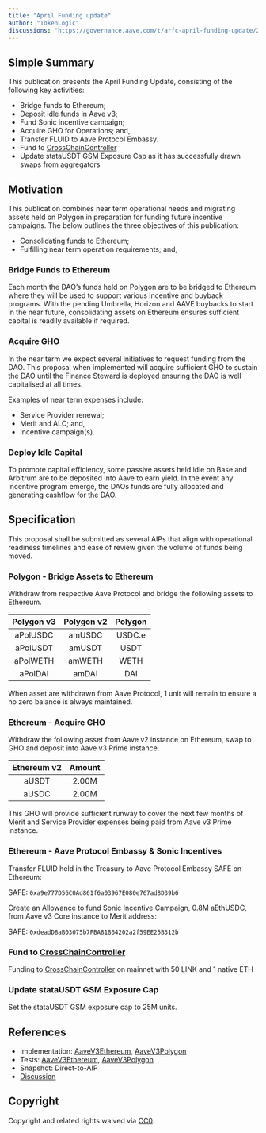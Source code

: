 ```yaml
---
title: "April Funding update"
author: "TokenLogic"
discussions: "https://governance.aave.com/t/arfc-april-funding-update/21590"
---
```


## Simple Summary

This publication presents the April Funding Update, consisting of the following key activities:

- Bridge funds to Ethereum;
- Deposit idle funds in Aave v3;
- Fund Sonic incentive campaign;
- Acquire GHO for Operations; and,
- Transfer FLUID to Aave Protocol Embassy.
- Fund to [CrossChainController](https://etherscan.io/address/0xEd42a7D8559a463722Ca4beD50E0Cc05a386b0e1)
- Update stataUSDT GSM Exposure Cap as it has successfully drawn swaps from aggregators

## Motivation

This publication combines near term operational needs and migrating assets held on Polygon in preparation for funding future incentive campaigns. The below outlines the three objectives of this publication:

- Consolidating funds to Ethereum;
- Fulfilling near term operation requirements; and,

### Bridge Funds to Ethereum

Each month the DAO’s funds held on Polygon are to be bridged to Ethereum where they will be used to support various incentive and buyback programs. With the pending Umbrella, Horizon and AAVE buybacks to start in the near future, consolidating assets on Ethereum ensures sufficient capital is readily available if required.

### Acquire GHO

In the near term we expect several initiatives to request funding from the DAO. This proposal when implemented will acquire sufficient GHO to sustain the DAO until the Finance Steward is deployed ensuring the DAO is well capitalised at all times.

Examples of near term expenses include:

- Service Provider renewal;
- Merit and ALC; and,
- Incentive campaign(s).

### Deploy Idle Capital

To promote capital efficiency, some passive assets held idle on Base and Arbitrum are to be deposited into Aave to earn yield. In the event any incentive program emerge, the DAOs funds are fully allocated and generating cashflow for the DAO.

## Specification

This proposal shall be submitted as several AIPs that align with operational readiness timelines and ease of review given the volume of funds being moved.

### Polygon - Bridge Assets to Ethereum

Withdraw from respective Aave Protocol and bridge the following assets to Ethereum.

| Polygon v3 | Polygon v2 | Polygon |
| :--------: | :--------: | :-----: |
|  aPolUSDC  |   amUSDC   | USDC.e  |
|  aPolUSDT  |   amUSDT   |  USDT   |
|  aPolWETH  |   amWETH   |  WETH   |
|  aPolDAI   |   amDAI    |   DAI   |

When asset are withdrawn from Aave Protocol, 1 unit will remain to ensure a no zero balance is always maintained.

### Ethereum - Acquire GHO

Withdraw the following asset from Aave v2 instance on Ethereum, swap to GHO and deposit into Aave v3 Prime instance.

| Ethereum v2 | Amount |
| :---------: | :----: |
|    aUSDT    | 2.00M  |
|    aUSDC    | 2.00M  |

This GHO will provide sufficient runway to cover the next few months of Merit and Service Provider expenses being paid from Aave v3 Prime instance.

### Ethereum - Aave Protocol Embassy & Sonic Incentives

Transfer FLUID held in the Treasury to Aave Protocol Embassy SAFE on Ethereum:

SAFE: `0xa9e777D56C0Ad861f6a03967E080e767ad8D39b6`

Create an Allowance to fund Sonic Incentive Campaign, 0.8M aEthUSDC, from Aave v3 Core instance to Merit address:

SAFE: `0xdeadD8aB03075b7FBA81864202a2f59EE25B312b`

### Fund to [CrossChainController](https://etherscan.io/address/0xEd42a7D8559a463722Ca4beD50E0Cc05a386b0e1)

Funding to [CrossChainController](https://etherscan.io/address/0xEd42a7D8559a463722Ca4beD50E0Cc05a386b0e1) on mainnet with 50 LINK and 1 native ETH

### Update stataUSDT GSM Exposure Cap

Set the stataUSDT GSM exposure cap to 25M units.

## References

- Implementation: [AaveV3Ethereum](https://github.com/bgd-labs/aave-proposals-v3/blob/main/src/20250328_Multi_AprilFundingUpdate/AaveV3Ethereum_AprilFundingUpdate_20250328.sol), [AaveV3Polygon](https://github.com/bgd-labs/aave-proposals-v3/blob/main/src/20250328_Multi_AprilFundingUpdate/AaveV3Polygon_AprilFundingUpdate_20250328.sol)
- Tests: [AaveV3Ethereum](https://github.com/bgd-labs/aave-proposals-v3/blob/main/src/20250328_Multi_AprilFundingUpdate/AaveV3Ethereum_AprilFundingUpdate_20250328.t.sol), [AaveV3Polygon](https://github.com/bgd-labs/aave-proposals-v3/blob/main/src/20250328_Multi_AprilFundingUpdate/AaveV3Polygon_AprilFundingUpdate_20250328.t.sol)
- Snapshot: Direct-to-AIP
- [Discussion](https://governance.aave.com/t/arfc-april-funding-update/21590)

## Copyright

Copyright and related rights waived via [CC0](https://creativecommons.org/publicdomain/zero/1.0/).
